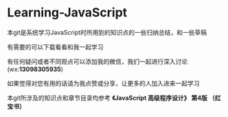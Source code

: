 ﻿# Learning-JavaScript
本git是系统学习JavaScript时所用到的知识点的一些归纳总结，和一些草稿

有需要的可以下载看看和我一起学习

有任何疑问或者不同观点可以添加我的微信，我们一起进行深入讨论(wx:**13098305935**)

如果觉得对您有用的话请为我点赞或分享，让更多的人加入进来一起学习

本git所涉及的知识点和章节目录均参考 **《JavaScript 高级程序设计》 第4版 （红宝书）**
